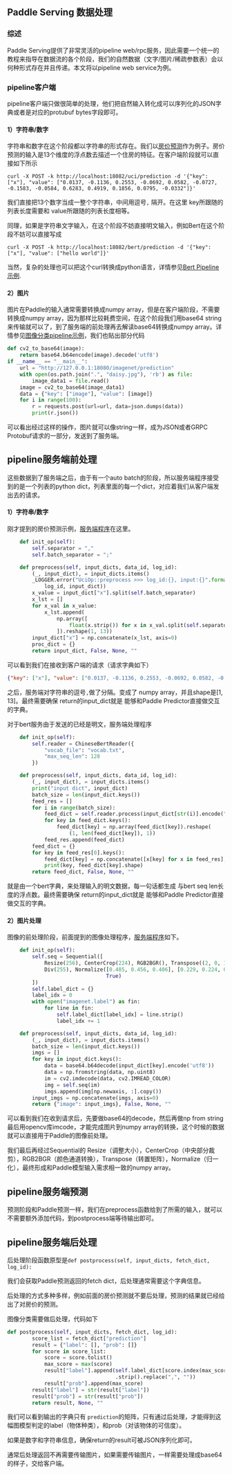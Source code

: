 ## Paddle Serving 数据处理

### 综述

Paddle Serving提供了非常灵活的pipeline web/rpc服务，因此需要一个统一的教程来指导在数据流的各个阶段，我们的自然数据（文字/图片/稀疏参数表）会以何种形式存在并且传递。本文将以pipeline web service为例。

### pipeline客户端

pipeline客户端只做很简单的处理，他们把自然输入转化成可以序列化的JSON字典或者是对应的protubuf bytes字段即可。

#### 1）字符串/数字

字符串和数字在这个阶段都以字符串的形式存在。我们以[房价预测](../examples/Pipeline/simple_web_service)作为例子。房价预测的输入是13个维度的浮点数去描述一个住房的特征。在客户端阶段就可以直接如下所示

```
curl -X POST -k http://localhost:18082/uci/prediction -d '{"key": ["x"], "value": ["0.0137, -0.1136, 0.2553, -0.0692, 0.0582, -0.0727, -0.1583, -0.0584, 0.6283, 0.4919, 0.1856, 0.0795, -0.0332"]}'
```

我们直接把13个数字当成一整个字符串，中间用逗号`,` 隔开。在这里 key所跟随的列表长度需要和 value所跟随的列表长度相等。

同理，如果是字符串文字输入，在这个阶段不妨直接明文输入，例如Bert在这个阶段不妨可以直接写成

```
curl -X POST -k http://localhost:18082/bert/prediction -d '{"key": ["x"], "value": ["hello world"]}'
```

当然，复杂的处理也可以把这个curl转换成python语言，详情参见[Bert Pipeline示例](../examples/Pipeline/PaddleNLP/bert). 

#### 2）图片

图片在Paddle的输入通常需要转换成numpy array，但是在客户端阶段，不需要转换成numpy array，因为那样比较耗费空间，在这个阶段我们用base64 string来传输就可以了，到了服务端的前处理再去解读base64转换成numpy array。详情参见[图像分类pipeline示例](../examples/Pipeline/PaddleClas/DarkNet53/pipeline_http_client.py)，我们也贴出部分代码

```python
def cv2_to_base64(image):
    return base64.b64encode(image).decode('utf8')
if __name__ == "__main__":
    url = "http://127.0.0.1:18080/imagenet/prediction"
    with open(os.path.join(".", "daisy.jpg"), 'rb') as file:
        image_data1 = file.read()
    image = cv2_to_base64(image_data1)
    data = {"key": ["image"], "value": [image]}
    for i in range(100):
        r = requests.post(url=url, data=json.dumps(data))
        print(r.json())
```

可以看出经过这样的操作，图片就可以像string一样，成为JSON或者GRPC Protobuf请求的一部分，发送到了服务端。

## pipeline服务端前处理

这些数据到了服务端之后，由于有一个auto batch的阶段，所以服务端程序接受到的是一个列表的python dict，列表里面的每一个dict，对应着我们从客户端发出去的请求。

#### 1）字符串/数字

刚才提到的房价预测示例，[服务端程序](../examples/Pipeline/simple_web_service/web_service.py)在这里。

```python
    def init_op(self):
        self.separator = ","
        self.batch_separator = ";"

    def preprocess(self, input_dicts, data_id, log_id):
        (_, input_dict), = input_dicts.items() 
        _LOGGER.error("UciOp::preprocess >>> log_id:{}, input:{}".format(
            log_id, input_dict))
        x_value = input_dict["x"].split(self.batch_separator)
        x_lst = []
        for x_val in x_value:
            x_lst.append(
                np.array([
                    float(x.strip()) for x in x_val.split(self.separator)
                ]).reshape(1, 13))
        input_dict["x"] = np.concatenate(x_lst, axis=0)
        proc_dict = {}
        return input_dict, False, None, ""

```

可以看到我们在接收到客户端的请求（请求字典如下）

```json
{"key": ["x"], "value": ["0.0137, -0.1136, 0.2553, -0.0692, 0.0582, -0.0727, -0.1583, -0.0584, 0.6283, 0.4919, 0.1856, 0.0795, -0.0332"]}
```

之后，服务端对字符串的逗号`,`做了分隔。变成了 numpy array，并且shape是[1, 13]。最终需要确保 return的input_dict就是 能够和Paddle Predictor直接做交互的字典。

对于bert服务由于发送的已经是明文，服务端处理程序

```python
    def init_op(self):
        self.reader = ChineseBertReader({
            "vocab_file": "vocab.txt",
            "max_seq_len": 128
        })

    def preprocess(self, input_dicts, data_id, log_id):
        (_, input_dict), = input_dicts.items()
        print("input dict", input_dict)
        batch_size = len(input_dict.keys())
        feed_res = []
        for i in range(batch_size):
            feed_dict = self.reader.process(input_dict[str(i)].encode("utf-8"))
            for key in feed_dict.keys():
                feed_dict[key] = np.array(feed_dict[key]).reshape(
                    (1, len(feed_dict[key]), 1))
            feed_res.append(feed_dict)
        feed_dict = {}
        for key in feed_res[0].keys():
            feed_dict[key] = np.concatenate([x[key] for x in feed_res], axis=0)
            print(key, feed_dict[key].shape)
        return feed_dict, False, None, ""
```

就是由一个bert字典，来处理输入的明文数据，每一句话都生成 与bert seq len长度的浮点数。最终需要确保 return的input_dict就是 能够和Paddle Predictor直接做交互的字典。

#### 2）图片处理

图像的前处理阶段，前面提到的图像处理程序，[服务端程序](../examples/Pipeline/PaddleClas/DarkNet53/resnet50_web_service.py)如下。

```python
    def init_op(self):
        self.seq = Sequential([
            Resize(256), CenterCrop(224), RGB2BGR(), Transpose((2, 0, 1)),
            Div(255), Normalize([0.485, 0.456, 0.406], [0.229, 0.224, 0.225],
                                True)
        ])
        self.label_dict = {}
        label_idx = 0
        with open("imagenet.label") as fin:
            for line in fin:
                self.label_dict[label_idx] = line.strip()
                label_idx += 1

    def preprocess(self, input_dicts, data_id, log_id):
        (_, input_dict), = input_dicts.items()
        batch_size = len(input_dict.keys())
        imgs = []
        for key in input_dict.keys():
            data = base64.b64decode(input_dict[key].encode('utf8'))
            data = np.fromstring(data, np.uint8)
            im = cv2.imdecode(data, cv2.IMREAD_COLOR)
            img = self.seq(im)
            imgs.append(img[np.newaxis, :].copy())
        input_imgs = np.concatenate(imgs, axis=0)
        return {"image": input_imgs}, False, None, ""
```

可以看到我们在收到请求后，先要做base64的decode，然后再做np from string 最后用opencv库imcode，才能完成图片到numpy array的转换，这个时候的数据就可以直接用于Paddle的图像前处理。

我们最后再经过Sequential的 Resize（调整大小），CenterCrop（中央部分裁剪），RGB2BGR（颜色通道转换），Transpose（转置矩阵），Normalize（归一化），最终形成和Paddle模型输入需求相一致的numpy array。

## pipeline服务端预测

预测阶段和Paddle预测一样，我们在preprocess函数给到了所需的输入，就可以不需要额外添加代码，到postprocess端等待输出即可。

## pipeline服务端后处理

后处理阶段函数原型是`def postprocess(self, input_dicts, fetch_dict, log_id):`

我们会获取Paddle预测返回的fetch dict，后处理通常需要这个字典信息。

后处理的方式多种多样，例如前面的房价预测就不要后处理，预测的结果就已经给出了对房价的预测。

图像分类需要做后处理，代码如下

```python
def postprocess(self, input_dicts, fetch_dict, log_id):
        score_list = fetch_dict["prediction"]
        result = {"label": [], "prob": []}
        for score in score_list:
            score = score.tolist()
            max_score = max(score)
            result["label"].append(self.label_dict[score.index(max_score)]
                                   .strip().replace(",", ""))
            result["prob"].append(max_score)
        result["label"] = str(result["label"])
        result["prob"] = str(result["prob"])
        return result, None, ""
```

我们可以看到输出的字典只有 `prediction`的矩阵，只有通过后处理，才能得到这幅图模型判定的label（物体种类），和prob（对该物体的可信度）。

如果是数字和字符串信息，确保return的result可被JSON序列化即可。

通常后处理返回不再需要传输图片，如果需要传输图片，一样需要处理成base64的样子，交给客户端。

